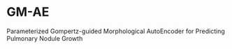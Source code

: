 # GM-AE
Parameterized Gompertz-guided Morphological AutoEncoder for Predicting Pulmonary Nodule Growth

